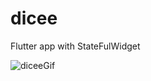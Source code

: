 # dicee

Flutter app with StateFulWidget

![diceeGif](https://user-images.githubusercontent.com/71365710/162786630-a3d9e789-9a55-46fa-876b-90ae9971d921.gif)
